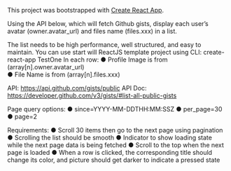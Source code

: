 This project was bootstrapped with [Create React App](https://github.com/facebook/create-react-app).

Using the API below, which will fetch Github gists, display each user’s avatar (owner.avatar_url) and files name (files.xxx) in a list.

The list needs to be high performance, well structured, and easy to maintain.
You can use start will ReactJS template project using CLI: create-react-app TestOne
    In each row:
        ● Profile Image is from (array[n].owner.avatar_url) <br/>
        ● File Name is from (array[n].files.xxx)

API: https://api.github.com/gists/public
API Doc: ​https://developer.github.com/v3/gists/#list-all-public-gists

Page query options:
    ● since=YYYY-MM-DDTHH:MM:SSZ
    ● per_page=30
    ● page=2

Requirements:
    ● Scroll 30 items then go to the next page using pagination
    ● Scrolling the list should be smooth
    ● Indicator to show loading state while the next page data is being fetched
    ● Scroll to the top when the next page is loaded
    ● When a row is clicked, the corresponding title should change its color, and picture should get darker to indicate a pressed state
